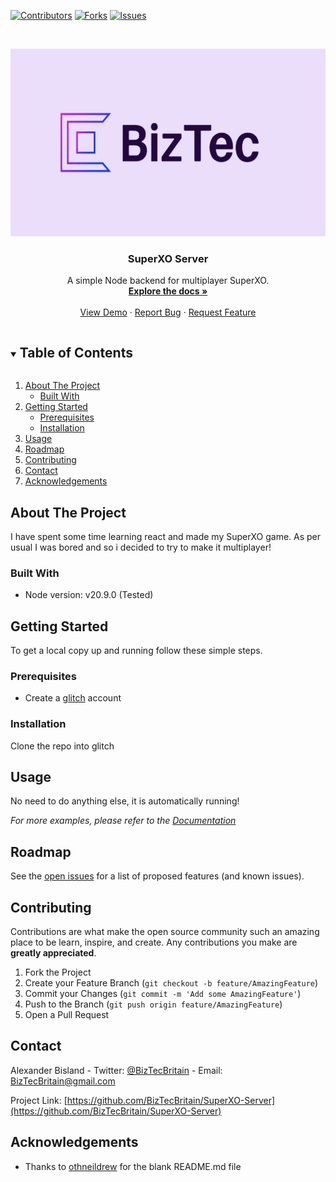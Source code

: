 [![Contributors][contributors-shield]][contributors-url]
[![Forks][forks-shield]][forks-url]
[![Issues][issues-shield]][issues-url]



<br />
<p align="center">
  <a href="https://github.com/BizTecBritain">
    <img src="https://github.com/BizTecBritain/BizTecBritain/blob/main/BizTec.png" alt="Logo" width="580" height="300">
  </a>

  <h3 align="center">SuperXO Server</h3>

  <p align="center">
    A simple Node backend for multiplayer SuperXO.
    <br />
    <a href="https://github.com/BizTecBritain/SuperXO-Server/blob/main/docs/Usage.md"><strong>Explore the docs »</strong></a>
    <br />
    <br />
    <a href="https://github.com/BizTecBritain/SuperXO-Server">View Demo</a>
    ·
    <a href="https://github.com/BizTecBritain/SuperXO-Server/issues">Report Bug</a>
    ·
    <a href="https://github.com/BizTecBritain/SuperXO-Server/issues">Request Feature</a>
  </p>
</p>



<details open="open">
  <summary><h2 style="display: inline-block">Table of Contents</h2></summary>
  <ol>
    <li>
      <a href="#about-the-project">About The Project</a>
      <ul>
        <li><a href="#built-with">Built With</a></li>
      </ul>
    </li>
    <li>
      <a href="#getting-started">Getting Started</a>
      <ul>
        <li><a href="#prerequisites">Prerequisites</a></li>
        <li><a href="#installation">Installation</a></li>
      </ul>
    </li>
    <li><a href="#usage">Usage</a></li>
    <li><a href="#roadmap">Roadmap</a></li>
    <li><a href="#contributing">Contributing</a></li>
    <li><a href="#contact">Contact</a></li>
    <li><a href="#acknowledgements">Acknowledgements</a></li>
  </ol>
</details>



## About The Project

I have spent some time learning react and made my SuperXO game.
As per usual I was bored and so i decided to try to make it multiplayer!


### Built With

* Node version: v20.9.0 (Tested)



## Getting Started

To get a local copy up and running follow these simple steps.

### Prerequisites

* Create a [glitch](https://glitch.com/) account

### Installation

Clone the repo into glitch

## Usage

No need to do anything else, it is automatically running!

_For more examples, please refer to the [Documentation](https://github.com/BizTecBritain/SuperXO-Server/blob/main/docs/Usage.md)_



## Roadmap

See the [open issues](https://github.com/BizTecBritain/SuperXO-Server/issues) for a list of proposed features (and known issues).



## Contributing

Contributions are what make the open source community such an amazing place to be learn, inspire, and create. Any contributions you make are **greatly appreciated**.

1. Fork the Project
2. Create your Feature Branch (`git checkout -b feature/AmazingFeature`)
3. Commit your Changes (`git commit -m 'Add some AmazingFeature'`)
4. Push to the Branch (`git push origin feature/AmazingFeature`)
5. Open a Pull Request







## Contact

Alexander Bisland - Twitter: [@BizTecBritain](https://twitter.com/BizTecBritain) - Email: BizTecBritain@gmail.com

Project Link: [https://github.com/BizTecBritain/SuperXO-Server](https://github.com/BizTecBritain/SuperXO-Server) 



## Acknowledgements

* Thanks to [othneildrew](https://github.com/othneildrew/Best-README-Template/blob/master/BLANK_README.md) for the blank README.md file

[contributors-shield]: https://img.shields.io/github/contributors/BizTecBritain/SuperXO-Server.svg?style=for-the-badge
[contributors-url]: https://github.com/BizTecBritain/SuperXO-Server/graphs/contributors
[forks-shield]: https://img.shields.io/github/forks/BizTecBritain/SuperXO-Server.svg?style=for-the-badge
[forks-url]: https://github.com/BizTecBritain/SuperXO-Server/network/members
[issues-shield]: https://img.shields.io/github/issues/BizTecBritain/SuperXO-Server.svg?style=for-the-badge
[issues-url]: https://github.com/BizTecBritain/SuperXO-Server/issues
